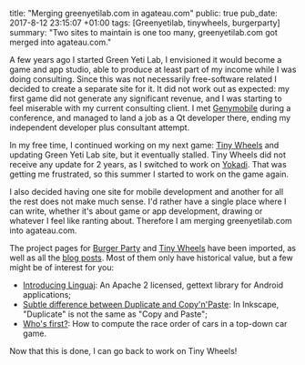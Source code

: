 title: "Merging greenyetilab.com in agateau.com"
public: true
pub_date: 2017-8-12 23:15:07 +01:00
tags: [Greenyetilab, tinywheels, burgerparty]
summary: "Two sites to maintain is one too many, greenyetilab.com got merged into agateau.com."

A few years ago I started Green Yeti Lab, I envisioned it would become a game and app studio, able to produce at least part of my income while I was doing consulting. Since this was not necessarily free-software related I decided to create a separate site for it. It did not work out as expected: my first game did not generate any significant revenue, and I was starting to feel miserable with my current consulting client. I met [Genymobile][] during a conference, and managed to land a job as a Qt developer there, ending my independent developer plus consultant attempt.

In my free time, I continued working on my next game: [Tiny Wheels][tw] and updating Green Yeti Lab site, but it eventually stalled. Tiny Wheels did not receive any update for 2 years, as I switched to work on [Yokadi][]. That was getting me frustrated, so this summer I started to work on the game again.

I also decided having one site for mobile development and another for all the rest does not make much sense. I'd rather have a single place where I can write, whether it's about game or app development, drawing or whatever I feel like ranting about. Therefore I am merging greenyetilab.com into agateau.com.

The project pages for [Burger Party][bp] and [Tiny Wheels][tw] have been imported, as well as all the [blog posts][gyl-posts]. Most of them only have historical value, but a few might be of interest for you:

- [Introducing Linguaj](/2014/linguaj): An Apache 2 licensed, gettext library for Android applications;
- [Subtle difference between Duplicate and Copy'n'Paste](/2014/subtle-difference-between-duplicate-and-copy-n-paste): In Inkscape, "Duplicate" is not the same as "Copy and Paste";
- [Who's first?](/2015/who-s-first): How to compute the race order of cars in a top-down car game.

Now that this is done, I can go back to work on Tiny Wheels!

[bp]: /projects/burgerparty/
[tw]: /projects/tinywheels/
[Genymobile]: https://genymobile.com
[Yokadi]: https://yokadi.github.io
[gyl-posts]: /tags/Greenyetilab/
